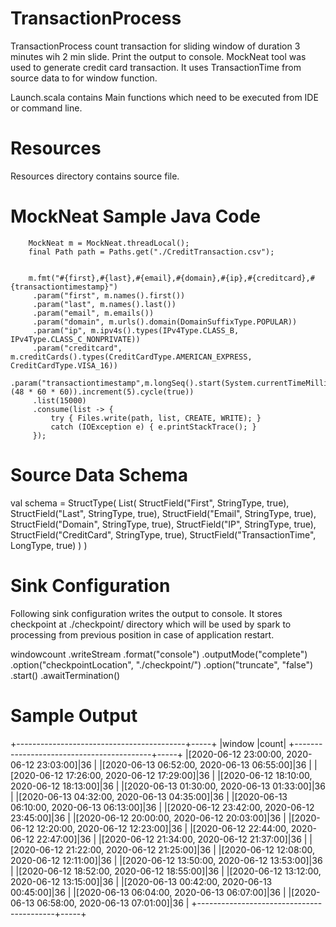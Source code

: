 # TransactionProcess
TransactionProcess count transaction for sliding window of duration 3 minutes wih 2 min slide. Print the output to console. MockNeat tool was used to generate credit card transaction. It uses TransactionTime from source data to for window function.

Launch.scala contains Main functions which need to be executed from IDE or command line.

# Resources
Resources directory contains source file.

# MockNeat Sample Java Code
        MockNeat m = MockNeat.threadLocal();
        final Path path = Paths.get("./CreditTransaction.csv");

        
        m.fmt("#{first},#{last},#{email},#{domain},#{ip},#{creditcard},#{transactiontimestamp}")
         .param("first", m.names().first())
         .param("last", m.names().last())
         .param("email", m.emails())
         .param("domain", m.urls().domain(DomainSuffixType.POPULAR))
         .param("ip", m.ipv4s().types(IPv4Type.CLASS_B, IPv4Type.CLASS_C_NONPRIVATE))
         .param("creditcard", m.creditCards().types(CreditCardType.AMERICAN_EXPRESS, CreditCardType.VISA_16))
         .param("transactiontimestamp",m.longSeq().start(System.currentTimeMillis()/1000- (48 * 60 * 60)).increment(5).cycle(true))
         .list(15000)
         .consume(list -> {
             try { Files.write(path, list, CREATE, WRITE); }
             catch (IOException e) { e.printStackTrace(); }
         });

# Source Data Schema
 val schema = StructType(
      List(
        StructField("First", StringType, true),
        StructField("Last", StringType, true),
        StructField("Email", StringType, true),
        StructField("Domain", StringType, true),
        StructField("IP", StringType, true),
        StructField("CreditCard", StringType, true),
        StructField("TransactionTime", LongType, true)
      )
    )  

# Sink Configuration
Following sink configuration writes the output to console. It stores checkpoint at ./checkpoint/ directory which will be used by spark to processing from previous position in case of application restart.

 windowcount
    .writeStream
      .format("console")
      .outputMode("complete")
      .option("checkpointLocation", "./checkpoint/")
      .option("truncate", "false")
      .start()
      .awaitTermination()    
	  
	  
# Sample Output
+------------------------------------------+-----+
|window                                    |count|
+------------------------------------------+-----+
|[2020-06-12 23:00:00, 2020-06-12 23:03:00]|36   |
|[2020-06-13 06:52:00, 2020-06-13 06:55:00]|36   |
|[2020-06-12 17:26:00, 2020-06-12 17:29:00]|36   |
|[2020-06-12 18:10:00, 2020-06-12 18:13:00]|36   |
|[2020-06-13 01:30:00, 2020-06-13 01:33:00]|36   |
|[2020-06-13 04:32:00, 2020-06-13 04:35:00]|36   |
|[2020-06-13 06:10:00, 2020-06-13 06:13:00]|36   |
|[2020-06-12 23:42:00, 2020-06-12 23:45:00]|36   |
|[2020-06-12 20:00:00, 2020-06-12 20:03:00]|36   |
|[2020-06-12 12:20:00, 2020-06-12 12:23:00]|36   |
|[2020-06-12 22:44:00, 2020-06-12 22:47:00]|36   |
|[2020-06-12 21:34:00, 2020-06-12 21:37:00]|36   |
|[2020-06-12 21:22:00, 2020-06-12 21:25:00]|36   |
|[2020-06-12 12:08:00, 2020-06-12 12:11:00]|36   |
|[2020-06-12 13:50:00, 2020-06-12 13:53:00]|36   |
|[2020-06-12 18:52:00, 2020-06-12 18:55:00]|36   |
|[2020-06-12 13:12:00, 2020-06-12 13:15:00]|36   |
|[2020-06-13 00:42:00, 2020-06-13 00:45:00]|36   |
|[2020-06-13 06:04:00, 2020-06-13 06:07:00]|36   |
|[2020-06-13 06:58:00, 2020-06-13 07:01:00]|36   |
+------------------------------------------+-----+


